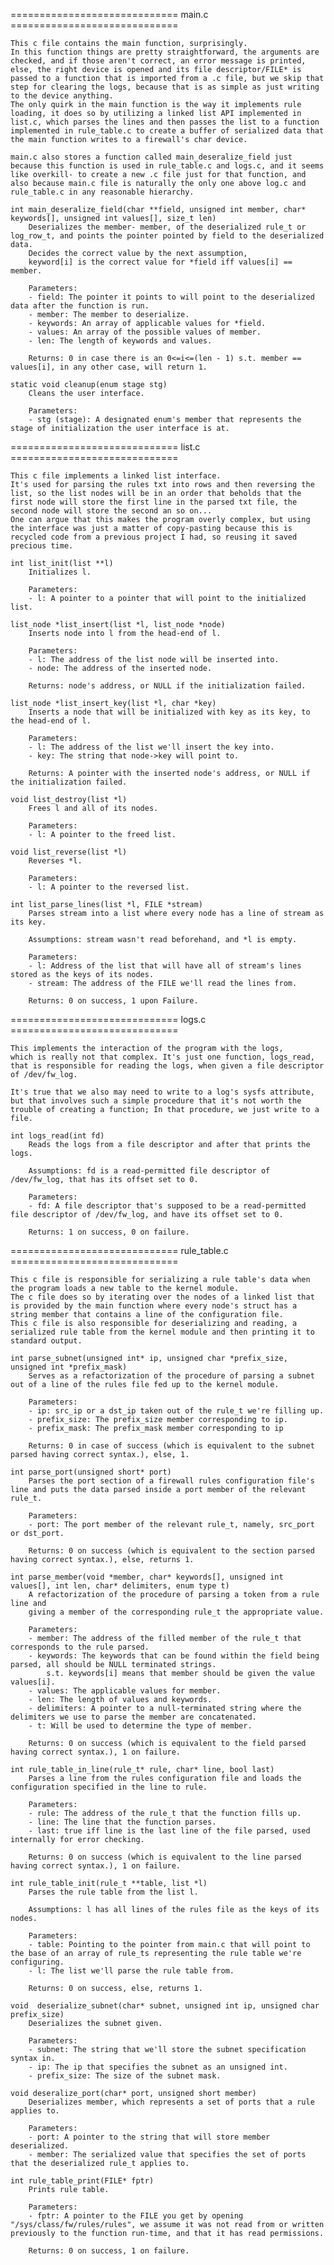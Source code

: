 ============================= main.c =============================

    This c file contains the main function, surprisingly.
    In this function things are pretty straightforward, the arguments are checked, and if those aren't correct, an error message is printed, else, the right device is opened and its file descriptor/FILE* is passed to a function that is imported from a .c file, but we skip that step for clearing the logs, because that is as simple as just writing to the device anything.
    The only quirk in the main function is the way it implements rule loading, it does so by utilizing a linked list API implemented in list.c, which parses the lines and then passes the list to a function implemented in rule_table.c to create a buffer of serialized data that the main function writes to a firewall's char device. 

    main.c also stores a function called main_deseralize_field just because this function is used in rule_table.c and logs.c, and it seems like overkill- to create a new .c file just for that function, and also because main.c file is naturally the only one above log.c and rule_table.c in any reasonable hierarchy.

    int main_deseralize_field(char **field, unsigned int member, char* keywords[], unsigned int values[], size_t len)
        Deserializes the member- member, of the deserialized rule_t or log_row_t, and points the pointer pointed by field to the deserialized data.
        Decides the correct value by the next assumption,
        keyword[i] is the correct value for *field iff values[i] == member.

        Parameters:
		- field: The pointer it points to will point to the deserialized data after the function is run.
		- member: The member to deserialize.
		- keywords: An array of applicable values for *field.
		- values: An array of the possible values of member.
		- len: The length of keywords and values.

        Returns: 0 in case there is an 0<=i<=(len - 1) s.t. member == values[i], in any other case, will return 1.

    static void cleanup(enum stage stg)
        Cleans the user interface.

        Parameters:
        - stg (stage): A designated enum's member that represents the stage of initialization the user interface is at.

============================= list.c =============================

    This c file implements a linked list interface.
    It's used for parsing the rules txt into rows and then reversing the list, so the list nodes will be in an order that beholds that the first node will store the first line in the parsed txt file, the second node will store the second an so on...
    One can argue that this makes the program overly complex, but using the interface was just a matter of copy-pasting because this is recycled code from a previous project I had, so reusing it saved precious time.

    int list_init(list **l)
        Initializes l.

		Parameters:
        - l: A pointer to a pointer that will point to the initialized list.

    list_node *list_insert(list *l, list_node *node)
        Inserts node into l from the head-end of l.

		Parameters:
        - l: The address of the list node will be inserted into.
        - node: The address of the inserted node.

        Returns: node's address, or NULL if the initialization failed.

    list_node *list_insert_key(list *l, char *key)
        Inserts a node that will be initialized with key as its key, to the head-end of l.

		Parameters:
        - l: The address of the list we'll insert the key into.
        - key: The string that node->key will point to.

        Returns: A pointer with the inserted node's address, or NULL if the initialization failed.

    void list_destroy(list *l)
        Frees l and all of its nodes.

		Parameters:
        - l: A pointer to the freed list.

    void list_reverse(list *l)
        Reverses *l.

		Parameters:
        - l: A pointer to the reversed list.

    int list_parse_lines(list *l, FILE *stream)
        Parses stream into a list where every node has a line of stream as its key.
        
        Assumptions: stream wasn't read beforehand, and *l is empty.

        Parameters:
        - l: Address of the list that will have all of stream's lines stored as the keys of its nodes.
        - stream: The address of the FILE we'll read the lines from.

        Returns: 0 on success, 1 upon Failure.

============================= logs.c =============================

    This implements the interaction of the program with the logs,
    which is really not that complex. It's just one function, logs_read, that is responsible for reading the logs, when given a file descriptor of /dev/fw_log.
    
	It's true that we also may need to write to a log's sysfs attribute, but that involves such a simple procedure that it's not worth the trouble of creating a function; In that procedure, we just write to a file.

    int logs_read(int fd)
        Reads the logs from a file descriptor and after that prints the logs.
        
        Assumptions: fd is a read-permitted file descriptor of /dev/fw_log, that has its offset set to 0.

        Parameters:
        - fd: A file descriptor that's supposed to be a read-permitted file descriptor of /dev/fw_log, and have its offset set to 0.

        Returns: 1 on success, 0 on failure.

============================= rule_table.c =============================

    This c file is responsible for serializing a rule table's data when the program loads a new table to the kernel module.
    The c file does so by iterating over the nodes of a linked list that is provided by the main function where every node's struct has a string member that contains a line of the configuration file.
    This c file is also responsible for deserializing and reading, a serialized rule table from the kernel module and then printing it to standard output.

    int parse_subnet(unsigned int* ip, unsigned char *prefix_size, unsigned int *prefix_mask)
        Serves as a refactorization of the procedure of parsing a subnet out of a line of the rules file fed up to the kernel module.

        Parameters:
        - ip: src_ip or a dst_ip taken out of the rule_t we're filling up.
        - prefix_size: The prefix_size member corresponding to ip.
        - prefix_mask: The prefix_mask member corresponding to ip
        
        Returns: 0 in case of success (which is equivalent to the subnet parsed having correct syntax.), else, 1.

    int parse_port(unsigned short* port)
        Parses the port section of a firewall rules configuration file's line and puts the data parsed inside a port member of the relevant rule_t.

        Parameters:
        - port: The port member of the relevant rule_t, namely, src_port or dst_port.

        Returns: 0 on success (which is equivalent to the section parsed having correct syntax.), else, returns 1.

    int parse_member(void *member, char* keywords[], unsigned int values[], int len, char* delimiters, enum type t)
        A refactorization of the procedure of parsing a token from a rule line and
        giving a member of the corresponding rule_t the appropriate value.

        Parameters:
        - member: The address of the filled member of the rule_t that corresponds to the rule parsed.
        - keywords: The keywords that can be found within the field being parsed, all should be NULL terminated strings.
            s.t. keywords[i] means that member should be given the value values[i].
        - values: The applicable values for member.
        - len: The length of values and keywords.
        - delimiters: A pointer to a null-terminated string where the delimiters we use to parse the member are concatenated.
        - t: Will be used to determine the type of member.

        Returns: 0 on success (which is equivalent to the field parsed having correct syntax.), 1 on failure.

    int rule_table_in_line(rule_t* rule, char* line, bool last)
        Parses a line from the rules configuration file and loads the configuration specified in the line to rule.

        Parameters:
        - rule: The address of the rule_t that the function fills up.
        - line: The line that the function parses.
        - last: true iff line is the last line of the file parsed, used internally for error checking.

        Returns: 0 on success (which is equivalent to the line parsed having correct syntax.), 1 on failure.

    int rule_table_init(rule_t **table, list *l)
        Parses the rule table from the list l.

		Assumptions: l has all lines of the rules file as the keys of its nodes.

        Parameters:
        - table: Pointing to the pointer from main.c that will point to the base of an array of rule_ts representing the rule table we're configuring.
        - l: The list we'll parse the rule table from.

        Returns: 0 on success, else, returns 1.

    void  deserialize_subnet(char* subnet, unsigned int ip, unsigned char prefix_size)
        Deserializes the subnet given.

        Parameters:     
        - subnet: The string that we'll store the subnet specification syntax in.
        - ip: The ip that specifies the subnet as an unsigned int.
        - prefix_size: The size of the subnet mask.

    void deseralize_port(char* port, unsigned short member)
        Deserializes member, which represents a set of ports that a rule applies to.

        Parameters:
        - port: A pointer to the string that will store member deserialized.
        - member: The serialized value that specifies the set of ports that the deserialized rule_t applies to.

    int rule_table_print(FILE* fptr)
        Prints rule table.

        Parameters:
        - fptr: A pointer to the FILE you get by opening "/sys/class/fw/rules/rules", we assume it was not read from or written previously to the function run-time, and that it has read permissions.

        Returns: 0 on success, 1 on failure.
    